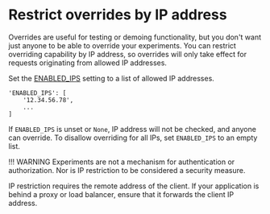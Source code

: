 # Restrict overrides by IP address

Overrides are useful for testing or demoing functionality, but you don't want
just anyone to be able to override your experiments. You can restrict overriding
capability by IP address, so overrides will only take effect for requests
originating from allowed IP addresses.

Set the [ENABLED_IPS](../getting-started/configuration.md#enabled-ips) setting to a list of allowed IP addresses.

    'ENABLED_IPS': [
        '12.34.56.78',
        ...
    ]

If `ENABLED_IPS` is unset or `None`, IP address will not be checked, and anyone
can override. To disallow overriding for all IPs, set `ENABLED_IPS` to an empty
list.

!!! WARNING
    Experiments are not a mechanism for authentication or authorization. Nor is
    IP restriction to be considered a security measure.

IP restriction requires the remote address of the client. If your application is
behind a proxy or load balancer, ensure that it forwards the client IP address.
